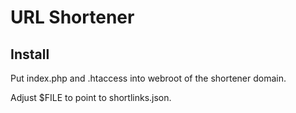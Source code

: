 # URL Shortener

## Install

Put index.php and .htaccess into webroot of the shortener domain.

Adjust $FILE to point to shortlinks.json.

